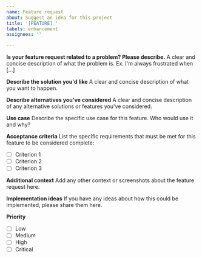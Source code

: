 ```yaml
---
name: Feature request
about: Suggest an idea for this project
title: '[FEATURE] '
labels: enhancement
assignees: ''

---
```


**Is your feature request related to a problem? Please describe.**
A clear and concise description of what the problem is. Ex. I'm always frustrated when [...]

**Describe the solution you'd like**
A clear and concise description of what you want to happen.

**Describe alternatives you've considered**
A clear and concise description of any alternative solutions or features you've considered.

**Use case**
Describe the specific use case for this feature. Who would use it and why?

**Acceptance criteria**
List the specific requirements that must be met for this feature to be considered complete:

- [ ] Criterion 1
- [ ] Criterion 2
- [ ] Criterion 3

**Additional context**
Add any other context or screenshots about the feature request here.

**Implementation ideas**
If you have any ideas about how this could be implemented, please share them here.

**Priority**
- [ ] Low
- [ ] Medium
- [ ] High
- [ ] Critical
